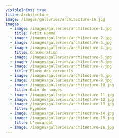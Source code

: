 ```yaml
---
visibleInCms: true
title: Architecture
image: /images/galleries/architecture-16.jpg
images:
  - image: /images/galleries/architecture-1.jpg
    title: Petit Homme
  - image: /images/galleries/architecture-2.jpg
  - image: /images/galleries/architecture-3.jpg
  - image: /images/galleries/architecture-4.jpg
    title: Consécration
  - image: /images/galleries/architecture-5.jpg
  - image: /images/galleries/architecture-6.jpg
  - image: /images/galleries/architecture-7.jpg
    title: Place des cercueils
  - image: /images/galleries/architecture-8.jpg
  - image: /images/galleries/architecture-9.jpg
  - image: /images/galleries/architecture-10.jpg
    title: Bain de nuages
  - image: /images/galleries/architecture-11.jpg
  - image: /images/galleries/architecture-12.jpg
  - image: /images/galleries/architecture-13.jpg
    title: Hypnose
  - image: /images/galleries/architecture-14.jpg
  - image: /images/galleries/architecture-15.jpg
    title: L'escargot
  - image: /images/galleries/architecture-16.jpg
---
```


